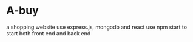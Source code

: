 # A-buy
a shopping website use express.js, mongodb and react
use npm start to start both front end and back end
